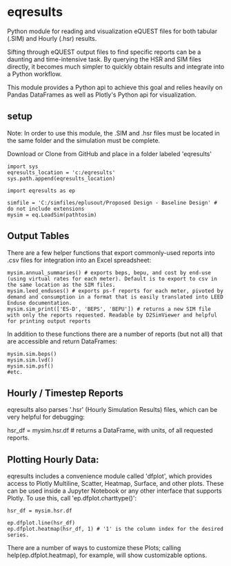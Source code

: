 # eqresults
Python module for reading and visualization eQUEST files for both tabular (.SIM) and Hourly (.hsr) results.

Sifting through eQUEST output files to find specific reports can be a daunting and time-intensive task. By querying the HSR and SIM files directly, it becomes much simpler to quickly obtain results and integrate into a Python workflow.

This module provides a Python api to achieve this goal and relies heavily on Pandas DataFrames as well as Plotly's Python api for visualization.




## setup
Note: In order to use this module, the .SIM and .hsr files must be located in the same folder and the simulation must be complete.


Download or Clone from GitHub and place in a folder labeled 'eqresults'
```
import sys
eqresults_location = 'c:/eqresults'
sys.path.append(eqresults_location)

import eqresults as ep

simfile = 'C:/simfiles/eplusout/Proposed Design - Baseline Design' # do not include extensions
mysim = eq.LoadSim(pathtosim)
```






## Output Tables
There are a few helper functions that export commonly-used reports into .csv files for integration into an Excel spreadsheet:


```
mysim.annual_summaries() # exports beps, bepu, and cost by end-use (using virtual rates for each meter). Default is to export to csv in the same location as the SIM files.
mysim.leed_enduses() # exports ps-f reports for each meter, pivoted by demand and consumption in a format that is easily translated into LEED Enduse documentation.
mysim.sim_print(['ES-D', 'BEPS', 'BEPU']) # returns a new SIM file with only the reports requested. Readable by D2SimViewer and helpful for printing output reports
```

In addition to these functions there are a number of reports (but not all) that are accessible and return DataFrames:
```
mysim.sim.beps() 
mysim.sim.lvd()
mysim.sim.psf() 
#etc. 
```

## Hourly / Timestep Reports

eqresults also parses '.hsr' (Hourly Simulation Results) files, which can be very helpful for debugging:

hsr_df = mysim.hsr.df # returns a DataFrame, with units, of all requested reports.

## Plotting Hourly Data:

eqresults includes a convenience module called 'dfplot', which provides access to Plotly Multiline, Scatter, Heatmap, Surface, and other plots. These can be used inside a Jupyter Notebook or any other interface that supports Plotly. To use this, call 'ep.dfplot.charttype()':

```
hsr_df = mysim.hsr.df

ep.dfplot.line(hsr_df)
ep.dfplot.heatmap(hsr_df, 1) # '1' is the column index for the desired series.
```

There are a number of ways to customize these Plots; calling help(ep.dfplot.heatmap), for example, will show customizable options.







